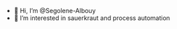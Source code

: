 - 👋 Hi, I’m @Segolene-Albouy
- 👀 I’m interested in sauerkraut and process automation

<!---
Segolene-Albouy/Segolene-Albouy is a ✨ special ✨ repository because its `README.md` (this file) appears on your GitHub profile.
You can click the Preview link to take a look at your changes.
--->
